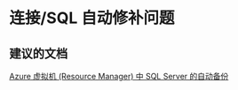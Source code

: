 <properties
    pageTitle="连接/SQL 自动修补问题"
    description="连接/SQL 自动修补问题"
    service="microsoft.compute"
    resource="virtualmachines"
    authors="aashu"
    displayOrder=""
    selfHelpType="generic"
    supportTopicIds="32511146"
    resourceTags="windowsSQL"
    productPesIds="14745"
    cloudEnvironments="public"
/>


# 连接/SQL 自动修补问题

## **建议的文档**
[Azure 虚拟机 (Resource Manager) 中 SQL Server 的自动备份](https://azure.microsoft.com/documentation/articles/virtual-machines-windows-sql-automated-backup/)



<!--HONumber=Jul16_HO4-->


